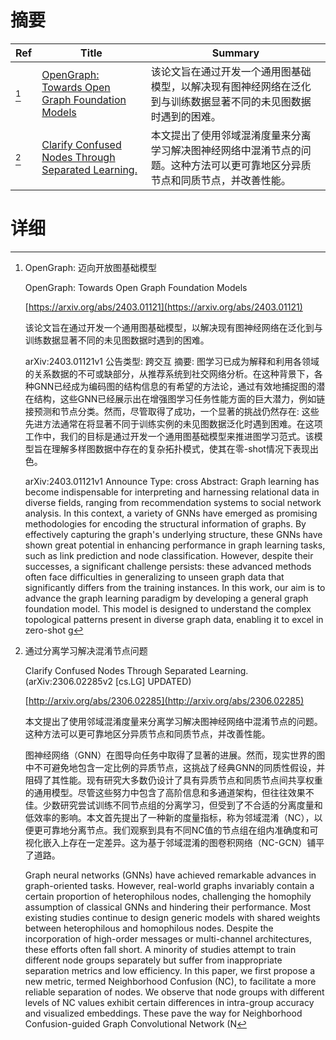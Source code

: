 # 摘要

| Ref | Title | Summary |
| --- | --- | --- |
| [^1] | [OpenGraph: Towards Open Graph Foundation Models](https://arxiv.org/abs/2403.01121) | 该论文旨在通过开发一个通用图基础模型，以解决现有图神经网络在泛化到与训练数据显著不同的未见图数据时遇到的困难。 |
| [^2] | [Clarify Confused Nodes Through Separated Learning.](http://arxiv.org/abs/2306.02285) | 本文提出了使用邻域混淆度量来分离学习解决图神经网络中混淆节点的问题。这种方法可以更可靠地区分异质节点和同质节点，并改善性能。 |

# 详细

[^1]: OpenGraph: 迈向开放图基础模型

    OpenGraph: Towards Open Graph Foundation Models

    [https://arxiv.org/abs/2403.01121](https://arxiv.org/abs/2403.01121)

    该论文旨在通过开发一个通用图基础模型，以解决现有图神经网络在泛化到与训练数据显著不同的未见图数据时遇到的困难。

    

    arXiv:2403.01121v1 公告类型: 跨交互   摘要: 图学习已成为解释和利用各领域的关系数据的不可或缺部分，从推荐系统到社交网络分析。在这种背景下，各种GNN已经成为编码图的结构信息的有希望的方法论，通过有效地捕捉图的潜在结构，这些GNN已经展示出在增强图学习任务性能方面的巨大潜力，例如链接预测和节点分类。然而，尽管取得了成功，一个显著的挑战仍然存在: 这些先进方法通常在将显著不同于训练实例的未见图数据泛化时遇到困难。在这项工作中，我们的目标是通过开发一个通用图基础模型来推进图学习范式。该模型旨在理解多样图数据中存在的复杂拓扑模式，使其在零-shot情况下表现出色。

    arXiv:2403.01121v1 Announce Type: cross  Abstract: Graph learning has become indispensable for interpreting and harnessing relational data in diverse fields, ranging from recommendation systems to social network analysis. In this context, a variety of GNNs have emerged as promising methodologies for encoding the structural information of graphs. By effectively capturing the graph's underlying structure, these GNNs have shown great potential in enhancing performance in graph learning tasks, such as link prediction and node classification. However, despite their successes, a significant challenge persists: these advanced methods often face difficulties in generalizing to unseen graph data that significantly differs from the training instances. In this work, our aim is to advance the graph learning paradigm by developing a general graph foundation model. This model is designed to understand the complex topological patterns present in diverse graph data, enabling it to excel in zero-shot g
    
[^2]: 通过分离学习解决混淆节点问题

    Clarify Confused Nodes Through Separated Learning. (arXiv:2306.02285v2 [cs.LG] UPDATED)

    [http://arxiv.org/abs/2306.02285](http://arxiv.org/abs/2306.02285)

    本文提出了使用邻域混淆度量来分离学习解决图神经网络中混淆节点的问题。这种方法可以更可靠地区分异质节点和同质节点，并改善性能。

    

    图神经网络（GNN）在图导向任务中取得了显著的进展。然而，现实世界的图中不可避免地包含一定比例的异质节点，这挑战了经典GNN的同质性假设，并阻碍了其性能。现有研究大多数仍设计了具有异质节点和同质节点间共享权重的通用模型。尽管这些努力中包含了高阶信息和多通道架构，但往往效果不佳。少数研究尝试训练不同节点组的分离学习，但受到了不合适的分离度量和低效率的影响。本文首先提出了一种新的度量指标，称为邻域混淆（NC），以便更可靠地分离节点。我们观察到具有不同NC值的节点组在组内准确度和可视化嵌入上存在一定差异。这为基于邻域混淆的图卷积网络（NC-GCN）铺平了道路。

    Graph neural networks (GNNs) have achieved remarkable advances in graph-oriented tasks. However, real-world graphs invariably contain a certain proportion of heterophilous nodes, challenging the homophily assumption of classical GNNs and hindering their performance. Most existing studies continue to design generic models with shared weights between heterophilous and homophilous nodes. Despite the incorporation of high-order messages or multi-channel architectures, these efforts often fall short. A minority of studies attempt to train different node groups separately but suffer from inappropriate separation metrics and low efficiency. In this paper, we first propose a new metric, termed Neighborhood Confusion (NC), to facilitate a more reliable separation of nodes. We observe that node groups with different levels of NC values exhibit certain differences in intra-group accuracy and visualized embeddings. These pave the way for Neighborhood Confusion-guided Graph Convolutional Network (N
    

